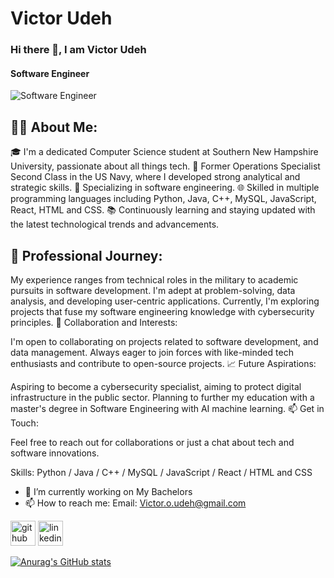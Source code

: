 # Victor Udeh

### Hi there 👋, I am Victor Udeh
#### Software Engineer
![Software Engineer](https://media.licdn.com/dms/image/D5635AQFcCNLLBXLMYg/profile-framedphoto-shrink_400_400/0/1701386786982?e=1702342800&v=beta&t=fu-Et2QQf1cLcAL8cQamk5J4Z0_zNP33DdhoYSYBkfo)

## 👨‍💻 About Me:

🎓 I'm a dedicated Computer Science student at Southern New Hampshire University, passionate about all things tech.
💼 Former Operations Specialist Second Class in the US Navy, where I developed strong analytical and strategic skills.
🌟 Specializing in software engineering.
🌐 Skilled in multiple programming languages including Python, Java, C++, MySQL, JavaScript, React, HTML and CSS.
📚 Continuously learning and staying updated with the latest technological trends and advancements.
## 🚀 Professional Journey:

My experience ranges from technical roles in the military to academic pursuits in software development.
I'm adept at problem-solving, data analysis, and developing user-centric applications.
Currently, I'm exploring projects that fuse my software engineering knowledge with cybersecurity principles.
🤝 Collaboration and Interests:

I'm open to collaborating on projects related to software development, and data management.
Always eager to join forces with like-minded tech enthusiasts and contribute to open-source projects.
📈 Future Aspirations:

Aspiring to become a cybersecurity specialist, aiming to protect digital infrastructure in the public sector.
Planning to further my education with a master's degree in Software Engineering with AI machine learning.
📫 Get in Touch:

Feel free to reach out for collaborations or just a chat about tech and software innovations.


Skills: Python / Java / C++ / MySQL / JavaScript / React / HTML and CSS

- 🔭 I’m currently working on My Bachelors 
- 📫 How to reach me: Email: Victor.o.udeh@gmail.com 


[<img src='https://cdn.jsdelivr.net/npm/simple-icons@3.0.1/icons/github.svg' alt='github' height='40'>](https://github.com/https://github.com/vhicktour)  [<img src='https://cdn.jsdelivr.net/npm/simple-icons@3.0.1/icons/linkedin.svg' alt='linkedin' height='40'>](https://www.linkedin.com/in/https://www.linkedin.com/in/victorudeh/)  





[![Anurag's GitHub stats](https://github-readme-stats.vercel.app/api?username=vhicktour)](https://github.com/anuraghazra/github-readme-stats)






